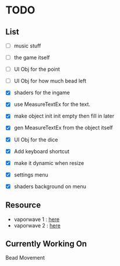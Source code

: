 # TODO

## List

- [ ] music stuff
- [ ] the game itself
- [ ] UI Obj for the point
- [ ] UI Obj for how much bead left
- [x] shaders for the ingame
- [x] use MeasureTextEx for the text.
- [x] make object init init empty then fill in later
- [x] gen MeasureTextEx from the object itself
- [x] UI Obj for the dice
- [x] Add keyboard shortcut
- [x] make it dynamic when resize
- [x] settings menu
- [x] shaders background on menu


## Resource

- vaporwave 1 : [here](https://www.schemecolor.com/vaporwave.php)
- vaporwave 2 : [here](https://www.color-hex.com/color-palette/10221)


## Currently Working On
Bead Movement
